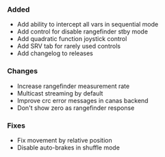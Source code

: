 ### Added
- Add ability to intercept all vars in sequential mode
- Add control for disable rangefinder stby mode
- Add quadratic function joystick control
- Add SRV tab for rarely used controls
- Add changelog to releases

### Changes
- Increase rangefinder measurement rate
- Multicast streaming by default
- Improve crc error messages in canas backend
- Don't show zero as rangefinder response

### Fixes
- Fix movement by relative position
- Disable auto-brakes in shuffle mode